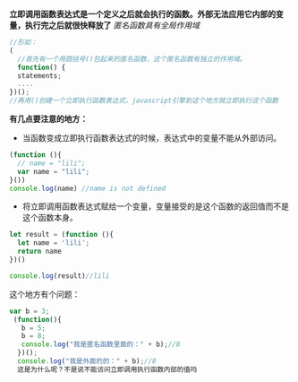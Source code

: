 **立即调用函数表达式是一个定义之后就会执行的函数。外部无法应用它内部的变量，执行完之后就很快释放了**
*匿名函数具有全局作用域*
```js
//形如：
(
  //首先有一个用圆括号()包起来的匿名函数，这个匿名函数有独立的作用域。
  function() {
  statements;
  ....
})();
//再用()创建一个立即执行函数表达式，javascript引擎到这个地方就立即执行这个函数

```
**有几点要注意的地方：**
- 当函数变成立即执行函数表达式的时候，表达式中的变量不能从外部访问。
```js
(function (){
  // name = "lili";
  var name = "lili";
}())
console.log(name) //name is not defined
```
- 将立即调用函数表达式赋给一个变量，变量接受的是这个函数的返回值而不是这个函数本身。
```js
let result = (function (){
  let name = 'lili';
  return name
})()

console.log(result)//lili
```
这个地方有个问题：
```js
var b = 3;
 (function(){
   b = 5;
   b = 8;
   console.log("我是匿名函数里面的：" + b);//8
  })();
  console.log("我是外面的的：" + b);//8
  这是为什么呢？不是说不能访问立即调用执行函数内部的值吗
```